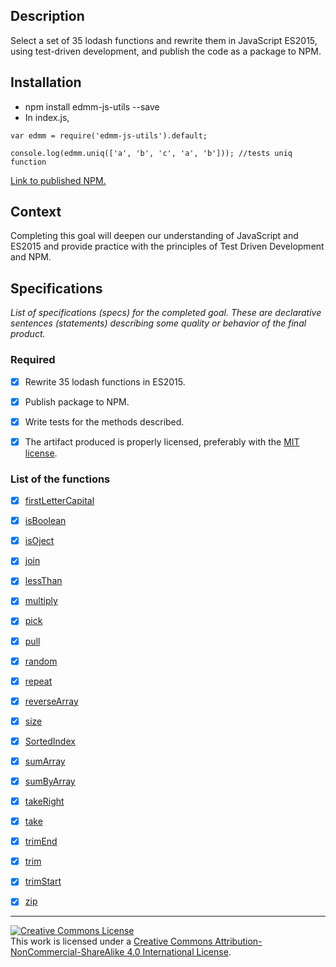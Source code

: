 ## Description

Select a set of 35 lodash functions and rewrite them in JavaScript ES2015, using test-driven development, and publish the code as a package to NPM.

## Installation
- npm install edmm-js-utils --save
- In index.js, 
 ```
var edmm = require('edmm-js-utils').default; 
```
```
console.log(edmm.uniq(['a', 'b', 'c', 'a', 'b'])); //tests uniq function
```

[Link to published NPM.](https://www.npmjs.com/package/edmm-js-utils)

## Context

Completing this goal will deepen our understanding of JavaScript and ES2015 and provide practice with the principles of Test Driven Development and NPM.

## Specifications

_List of specifications (specs) for the completed goal. These are declarative sentences (statements) describing some quality or behavior of the final product._

### Required

- [x] Rewrite 35 lodash functions in ES2015.
- [x] Publish package to NPM.
- [x] Write tests for the methods described.
- [x] The artifact produced is properly licensed, preferably with the [MIT license][mit-license].


### List of the functions

- [x] [firstLetterCapital](./src/spec/firstLetterCapitalSpec.js)
- [x] [isBoolean](./src/spec/isBooleanSpec.js)
- [x] [isOject](./src/spec/isOjectSpec.js)
- [x] [join](./src/spec/joinSpec.js)
- [x] [lessThan](./src/spec/lessThanSpec.js)
- [x] [multiply](./src/spec/multiplySpec.js)
- [x] [pick](./src/spec/pickSpec.js)
- [x] [pull](./src/spec/pullSpec.js)
- [x] [random](./src/spec/randomSpec.js)
- [x] [repeat](./src/spec/repeatSpec.js)
- [x] [reverseArray](./src/spec/reverseArraySpec.js)
- [x] [size](./src/spec/sizeSpec.js)
- [x] [SortedIndex](./src/spec/SortedIndexSpec.js)
- [x] [sumArray](./src/spec/sumArraySpec.js)
- [x] [sumByArray](./src/spec/sumByArraySpec.js)
- [x] [takeRight](./src/spec/takeRightSpec.js)
- [x] [take](./src/spec/takeSpec.js)
- [x] [trimEnd](./src/spec/trimEndSpec.js)
- [x] [trim](./src/spec/trimSpec.js)
- [x] [trimStart](./src/spec/trimStartSpec.js)
- [x] [zip](./src/spec/zipSpec.js)


---

<!-- LICENSE -->

<a rel="license" href="http://creativecommons.org/licenses/by-nc-sa/4.0/"><img alt="Creative Commons License" style="border-width:0" src="https://i.creativecommons.org/l/by-nc-sa/4.0/80x15.png" /></a>
<br />This work is licensed under a <a rel="license" href="http://creativecommons.org/licenses/by-nc-sa/4.0/">Creative Commons Attribution-NonCommercial-ShareAlike 4.0 International License</a>.

[mit-license]: https://opensource.org/licenses/MIT
